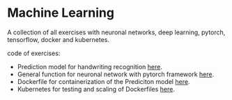 # Machine Learning

A collection of all exercises with neuronal networks, deep learning, pytorch, tensorflow, docker and kubernetes.

code of exercises:

* Prediction model for handwriting recognition [here](https://github.com/Burak37K/ITO/blob/master/MachineLearning/HandschrifterkennungMNIST.py).
* General function for neuronal network with pytorch framework [here](https://github.com/Burak37K/ITO/blob/master/MachineLearning/NeuronaleNetze.py).
* Dockerfile for containerization of the Prediciton model [here](https://github.com/Burak37K/ITO/blob/master/MachineLearning/Dockerfile).
* Kubernetes for testing and scaling of Dockerfiles [here]().


